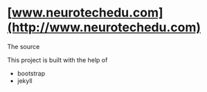 # [www.neurotechedu.com](http://www.neurotechedu.com)

The source

This project is built with the help of

 * bootstrap
 * jekyll
